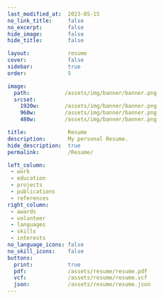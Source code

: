 ```yaml
---
last_modified_at:  2023-05-15
no_link_title:     false
no_excerpt:        false
hide_image:        false
hide_title:        false

layout:            resume
cover:             false
sidebar:           true
order:             5

image:
  path:           /assets/img/banner/banner.png
  srcset:
    1920w:        /assets/img/banner/banner.png
    960w:         /assets/img/banner/banner.png
    480w:         /assets/img/banner/banner.png

title:             Resume
description:       My personal Resume.
hide_description:  true
permalink:         /Resume/

left_column:
 - work
 - education
 - projects
 - publications
 - references
right_column:
 - awards
 - volunteer
 - languages
 - skills
 - interests
no_language_icons: false
no_skill_icons:    false
buttons:
  print:           true
  pdf:             /assets/resume/resume.pdf
  vcf:             /assets/resume/resume.vcf
  json:            /assets/resume/resume.json
---
```

